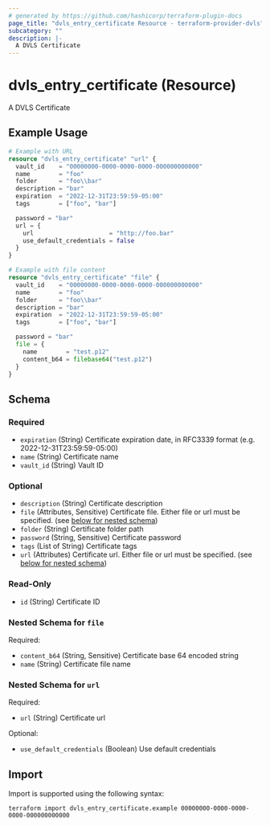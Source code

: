 ```yaml
---
# generated by https://github.com/hashicorp/terraform-plugin-docs
page_title: "dvls_entry_certificate Resource - terraform-provider-dvls"
subcategory: ""
description: |-
  A DVLS Certificate
---
```


# dvls_entry_certificate (Resource)

A DVLS Certificate

## Example Usage

```terraform
# Example with URL
resource "dvls_entry_certificate" "url" {
  vault_id    = "00000000-0000-0000-0000-000000000000"
  name        = "foo"
  folder      = "foo\\bar"
  description = "bar"
  expiration  = "2022-12-31T23:59:59-05:00"
  tags        = ["foo", "bar"]

  password = "bar"
  url = {
    url                     = "http://foo.bar"
    use_default_credentials = false
  }
}

# Example with file content
resource "dvls_entry_certificate" "file" {
  vault_id    = "00000000-0000-0000-0000-000000000000"
  name        = "foo"
  folder      = "foo\\bar"
  description = "bar"
  expiration  = "2022-12-31T23:59:59-05:00"
  tags        = ["foo", "bar"]

  password = "bar"
  file = {
    name        = "test.p12"
    content_b64 = filebase64("test.p12")
  }
}
```

<!-- schema generated by tfplugindocs -->
## Schema

### Required

- `expiration` (String) Certificate expiration date, in RFC3339 format (e.g. 2022-12-31T23:59:59-05:00)
- `name` (String) Certificate name
- `vault_id` (String) Vault ID

### Optional

- `description` (String) Certificate description
- `file` (Attributes, Sensitive) Certificate file. Either file or url must be specified. (see [below for nested schema](#nestedatt--file))
- `folder` (String) Certificate folder path
- `password` (String, Sensitive) Certificate password
- `tags` (List of String) Certificate tags
- `url` (Attributes) Certificate url. Either file or url must be specified. (see [below for nested schema](#nestedatt--url))

### Read-Only

- `id` (String) Certificate ID

<a id="nestedatt--file"></a>
### Nested Schema for `file`

Required:

- `content_b64` (String, Sensitive) Certificate base 64 encoded string
- `name` (String) Certificate file name


<a id="nestedatt--url"></a>
### Nested Schema for `url`

Required:

- `url` (String) Certificate url

Optional:

- `use_default_credentials` (Boolean) Use default credentials

## Import

Import is supported using the following syntax:

```shell
terraform import dvls_entry_certificate.example 00000000-0000-0000-0000-000000000000
```
